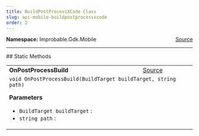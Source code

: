 ```yaml
---
title: BuildPostProcessXCode Class
slug: api-mobile-buildpostprocessxcode
order: 2
---
```


<p><b>Namespace:</b> Improbable.Gdk.Mobile<span style="float: right"><a href="https://www.github.com/spatialos/gdk-for-unity/blob/0.3.3/workers/unity/Packages/io.improbable.worker.sdk.mobile/BuildPostProcessXCode.cs/#L12">Source</a></span></p>











</p>
<hr style="width:100%; border-top-color:#d8d8d8" />
## Static Methods


</p>


<table class="io-api-doc">    <tr>        <td class="io-api-doc-name"><a id="onpostprocessbuild-buildtarget-string"></a><b>OnPostProcessBuild</b></td>        <td class="io-api-doc-source"><a href="https://www.github.com/spatialos/gdk-for-unity/blob/0.3.3/workers/unity/Packages/io.improbable.worker.sdk.mobile/BuildPostProcessXCode.cs/#L17">Source</a></td>    </tr>    <tr>        <td class="io-api-doc-content" colspan="2"><code>void OnPostProcessBuild(BuildTarget buildTarget, string path)</code></p></p><b>Parameters</b><ul><li><code>BuildTarget buildTarget</code> : </li><li><code>string path</code> : </li></ul></td>    </tr></table>





